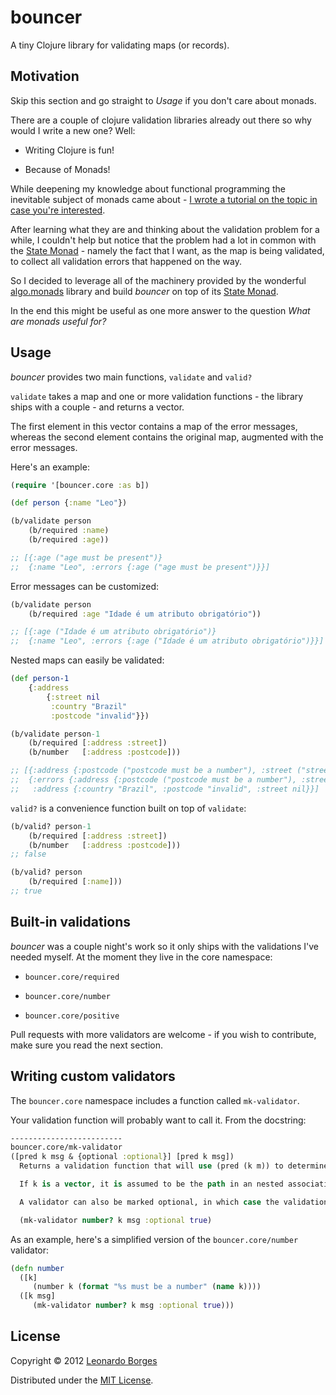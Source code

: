 # bouncer

A tiny Clojure library for validating maps (or records).

## Motivation

Skip this section and go straight to *Usage* if you don't care about monads.

There are a couple of clojure validation libraries already out there so why would I write a new one? Well:

- Writing Clojure is fun!

- Because of Monads!

While deepening my knowledge about functional programming the inevitable subject of monads came about - [I wrote a tutorial on the topic in case you're interested](http://www.leonardoborges.com/writings/2012/11/30/monads-in-small-bites-part-i-functors/).

After learning what they are and thinking about the validation problem for a while, I couldn't help but notice that the problem had a lot in common with the [State Monad](http://www.haskell.org/haskellwiki/State_Monad) - namely the fact that I want, as the map is being validated, to collect all validation errors that happened on the way.

So I decided to leverage all of the machinery provided by the wonderful [algo.monads](https://github.com/clojure/algo.monads/) library and build *bouncer* on top of its [State Monad](https://github.com/clojure/algo.monads/blob/master/src/main/clojure/clojure/algo/monads.clj#L395).

In the end this might be useful as one more answer to the question *What are monads useful for?*

## Usage

*bouncer* provides two main functions, `validate` and `valid?`

`validate` takes a map and one or more validation functions - the library ships with a couple - and returns a vector. 

The first element in this vector contains a map of the error messages, whereas the second element contains the original map, augmented with the error messages.

Here's an example:

```clojure
(require '[bouncer.core :as b])

(def person {:name "Leo"})

(b/validate person
    (b/required :name)
    (b/required :age))

;; [{:age ("age must be present")} 
;;  {:name "Leo", :errors {:age ("age must be present")}}]
```

Error messages can be customized:

```clojure
(b/validate person
    (b/required :age "Idade é um atributo obrigatório"))

;; [{:age ("Idade é um atributo obrigatório")} 
;;  {:name "Leo", :errors {:age ("Idade é um atributo obrigatório")}}]
```

Nested maps can easily be validated:

```clojure
(def person-1 
    {:address 
        {:street nil 
         :country "Brazil"
         :postcode "invalid"}})

(b/validate person-1
    (b/required [:address :street])
    (b/number   [:address :postcode]))

;; [{:address {:postcode ("postcode must be a number"), :street ("street must be present")}} 
;;  {:errors {:address {:postcode ("postcode must be a number"), :street ("street must be present")}},
;;   :address {:country "Brazil", :postcode "invalid", :street nil}}]
```

`valid?` is a convenience function built on top of `validate`:

```clojure
(b/valid? person-1
    (b/required [:address :street])
    (b/number   [:address :postcode]))
;; false

(b/valid? person
    (b/required [:name]))
;; true
```

## Built-in validations

*bouncer* was a couple night's work so it only ships with the validations I've needed myself. At the moment they live in the core namespace:

- `bouncer.core/required`

- `bouncer.core/number`

- `bouncer.core/positive`

Pull requests with more validators are welcome - if you wish to contribute, make sure you read the next section.

## Writing custom validators

The `bouncer.core` namespace includes a function called `mk-validator`.

Your validation function will probably want to call it. From the docstring:

```clojure
-------------------------
bouncer.core/mk-validator
([pred k msg & {optional :optional}] [pred k msg])
  Returns a validation function that will use (pred (k m)) to determine if m is valid. msg will be added to the :errors entry in invalid scenarios.

  If k is a vector, it is assumed to be the path in an nested associative structure. In this case, the :errors entry will mirror this path

  A validator can also be marked optional, in which case the validation will only run if k has a value in m. e.g.:

  (mk-validator number? k msg :optional true)
```

As an example, here's a simplified version of the `bouncer.core/number` validator:

```clojure
(defn number
  ([k]
     (number k (format "%s must be a number" (name k))))
  ([k msg]
     (mk-validator number? k msg :optional true)))
```

## License

Copyright © 2012 [Leonardo Borges](http://www.leonardoborges.com)

Distributed under the [MIT License](http://opensource.org/licenses/MIT).

